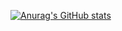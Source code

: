 [![Anurag's GitHub stats](https://github-readme-stats.vercel.app/api?username=yunazz2)](https://github.com/yunazz2/github-readme-stats)
